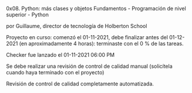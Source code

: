 0x08. Python: más clases y objetos
 Fundamentos - Programación de nivel superior - Python

 por Guillaume, director de tecnología de Holberton School

 Proyecto en curso: comenzó el 01-11-2021, debe finalizar antes del 01-12-2021 (en aproximadamente 4 horas): terminaste con el 0 % de las tareas.

 Checker fue lanzado el 01-11-2021 06:00 PM

 Se debe realizar una revisión de control de calidad manual (solicítela cuando haya terminado con el proyecto)

 Revisión de control de calidad completamente automatizada.